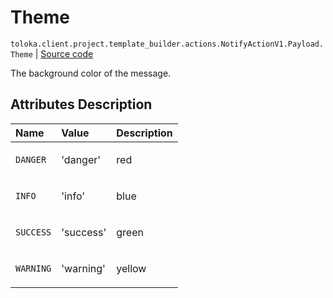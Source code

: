 # Theme
`toloka.client.project.template_builder.actions.NotifyActionV1.Payload.Theme` | [Source code](https://github.com/Toloka/toloka-kit/blob/v1.0.1/src/client/project/template_builder/actions.py#L67)

The background color of the message.

## Attributes Description

| Name | Value | Description |
| :------| :-----------| :----------| 
`DANGER`|'danger'|<p>red</p>
`INFO`|'info'|<p>blue</p>
`SUCCESS`|'success'|<p>green</p>
`WARNING`|'warning'|<p>yellow</p>
